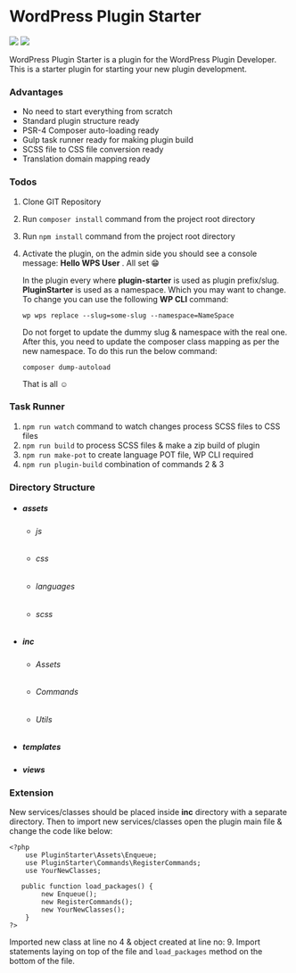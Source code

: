 # WordPress Plugin Starter
![](https://img.shields.io/badge/Required-PHP%20%3E%3D7.1-blue) ![](https://img.shields.io/badge/Tested%20up%20to-WordPress%206.1-brightgreen)

WordPress Plugin Starter is a plugin for the WordPress Plugin Developer. This is a  starter plugin for starting your new plugin development.

### Advantages
- No need to start everything from scratch
- Standard plugin structure ready
- PSR-4 Composer auto-loading ready
- Gulp task runner ready for making plugin build
- SCSS file to CSS file conversion ready
- Translation domain mapping ready

### Todos
1. Clone GIT Repository
2. Run `composer install` command from the project root directory
3. Run `npm install` command from the project root directory
4. Activate the plugin, on the admin side you should see a console message: **Hello WPS User** . All set :grin:

	In the plugin every where **plugin-starter** is used as plugin prefix/slug. **PluginStarter** is used as a namespace. Which you may want to change. To change you can use the following **WP CLI** command:

	`wp wps replace --slug=some-slug --namespace=NameSpace`

	Do not forget to update the dummy slug & namespace with the real one. After this, you need to update the composer class mapping as per the new namespace. To do this run the below command:

	`composer dump-autoload`

	That is all :relaxed:

### Task Runner
1. `npm run watch` command to watch changes process SCSS files to CSS files
2. `npm run build` to process SCSS files & make a zip build of plugin
3. `npm run make-pot` to create language POT file, WP CLI required
4. `npm run plugin-build` combination of commands 2 & 3

### Directory Structure
- ##### assets
	- ###### js
	- ###### css
	- ###### languages
	- ###### scss
- ##### inc
	- ###### Assets
	- ###### Commands
	- ###### Utils
- ##### templates
- ##### views

### Extension
New services/classes should be placed inside **inc**  directory with a separate directory. Then to import new services/classes open the plugin main file & change the code like below:

    <?php
        use PluginStarter\Assets\Enqueue;
        use PluginStarter\Commands\RegisterCommands;
		use YourNewClasses;

	   public function load_packages() {
			new Enqueue();
			new RegisterCommands();
			new YourNewClasses();
		}
    ?>
    

Imported new class at line no 4 & object created at line no: 9. Import statements laying on top of the file and `load_packages` method on the bottom of the file.
